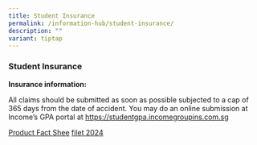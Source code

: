 ```yaml
---
title: Student Insurance
permalink: /information-hub/student-insurance/
description: ""
variant: tiptap
---
```

<h3>Student Insurance</h3>
<p><strong>Insurance information:</strong>
</p>
<p>All claims should be submitted as soon as possible subjected to a cap
of 365 days from the date of accident. You may do an online submission
at Income’s GPA portal at <a href="https://studentgpa.incomegroupins.com.sg" rel="noopener noreferrer nofollow" target="_blank">https://studentgpa.incomegroupins.com.sg</a>
</p>
<p><a href="/files/Product_Fact_Sheet_Year_2024.pdf" rel="noopener noreferrer nofollow" target="_blank">Product Fact Shee</a>
<a href="/files/Student insurance/Product_Fact_Sheet__Year_2024_May__Revised.pdf" rel="noopener noreferrer nofollow" target="_blank">file</a><a href="/files/Product_Fact_Sheet_Year_2024.pdf" rel="noopener noreferrer nofollow" target="_blank">t 2024</a>
</p>